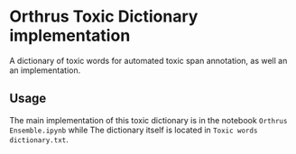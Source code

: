 # Orthrus Toxic Dictionary implementation
A dictionary of toxic words for automated toxic span annotation, as well an an implementation.

## Usage
The main implementation of this toxic dictionary is in the notebook `Orthrus Ensemble.ipynb` while
The dictionary itself is located in `Toxic words dictionary.txt`.
